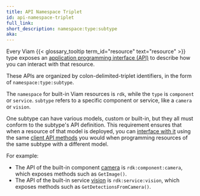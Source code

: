 ```yaml
---
title: API Namespace Triplet
id: api-namespace-triplet
full_link:
short_description: namespace:type:subtype
aka:
---
```


Every Viam {{< glossary_tooltip term_id="resource" text="resource" >}} type exposes an [application programming interface (API)](https://en.wikipedia.org/wiki/API) to describe how you can interact with that resource.

 These APIs are organized by colon-delimited-triplet identifiers, in the form of `namespace:type:subtype`.

 The `namespace` for built-in Viam resources is `rdk`, while the `type` is `component` or `service`.
 `subtype` refers to a specific component or service, like a `camera` or `vision`.

One subtype can have various models, custom or built-in, but they all must conform to the subtype's API definition.
This requirement ensures that when a resource of that model is deployed, you can [interface with it](/program/) using the same [client API methods](/program/apis/) you would when programming resources of the same subtype with a different model.

For example:

- The API of the built-in component [camera](/components/camera/) is `rdk:component:camera`, which exposes methods such as `GetImage()`.
- The API of the built-in service [vision](/services/vision/) is `rdk:service:vision`, which exposes methods such as `GetDetectionsFromCamera()`.

